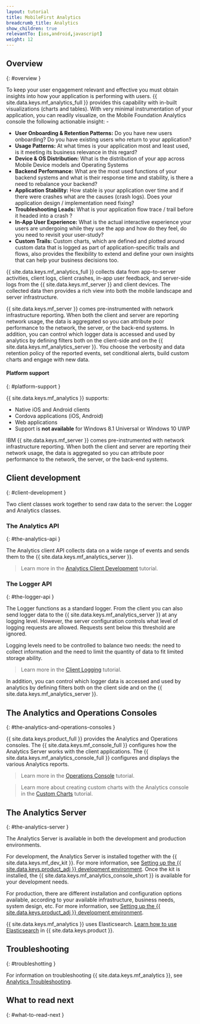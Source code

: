```yaml
---
layout: tutorial
title: MobileFirst Analytics
breadcrumb_title: Analytics
show_children: true
relevantTo: [ios,android,javascript]
weight: 12
---
```

<!-- NLS_CHARSET=UTF-8 -->
## Overview
{: #overview }

To keep your user engagement relevant and effective you must obtain insights into how your application is performing with users. {{ site.data.keys.mf_analytics_full }} provides this capability with in-built visualizations (charts and tables). With very minimal instrumentation of your application, you can readily visualize, on the Mobile Foundation Analytics console the following actionable insight: -

* **User Onboarding & Retention Patterns:** Do you have new users onboarding? Do you have existing users who return to your application?
* **Usage Patterns:** At what times is your application most and least used, is it meeting its business relevance in this regard?
* **Device & OS Distribution:** What is the distribution of your app across Mobile Device models and Operating Systems
* **Backend Performance:** What are the most used functions of your backend systems and what is their response time and stability, is there a need to rebalance your backend?
* **Application Stability:** How stable is your application over time and if there were crashes what are the causes (crash logs). Does your application design / implementation need fixing?
* **Troubleshooting Leads:** What is your application flow trace / trail before it headed into a crash ?
* **In-App User Experience:** What is the actual interactive experience your users are undergoing while they use the app and how do they feel, do you need to revisit your user-study?
* **Custom Trails:** Custom charts, which are defined and plotted around custom data that is logged as part of application-specific trails and flows, also provides the flexibility to extend and define your own insights that can help your business decisions too.

{{ site.data.keys.mf_analytics_full }} collects data from app-to-server activities, client logs, client crashes, in-app user feedback, and server-side logs from the {{ site.data.keys.mf_server }} and client devices. The collected data then provides a rich view into both the mobile landscape and server infrastructure.

{{ site.data.keys.mf_server }} comes pre-instrumented with network infrastructure reporting. When both the client and server are reporting network usage, the data is aggregated so you can attribute poor performance to the network, the server, or the back-end systems. In addition, you can control which logger data is accessed and used by analytics by defining filters both on the client-side and on the {{ site.data.keys.mf_analytics_server }}. You choose the verbosity and data retention policy of the reported events, set conditional alerts, build custom charts and engage with new data.

#### Platform support
{: #platform-support }

{{ site.data.keys.mf_analytics }} supports:

* Native iOS and Android clients
* Cordova applications (iOS, Android)
* Web applications
* Support is **not available** for Windows 8.1 Universal or Windows 10 UWP

IBM {{ site.data.keys.mf_server }} comes pre-instrumented with network infrastructure reporting. When both the client and server are reporting their network usage, the data is aggregated so you can attribute poor performance to the network, the server, or the back-end systems.

## Client development
{: #client-development }

Two client classes work together to send raw data to the server: the Logger and Analytics classes.

### The Analytics API
{: #the-analytics-api }

The Analytics client API collects data on a wide range of events and sends them to the {{ site.data.keys.mf_analytics_server }}.
> Learn more in the [Analytics Client Development](analytics-api) tutorial.

### The Logger API
{: #the-logger-api }

The Logger functions as a standard logger. From the client you can also send logger data to the {{ site.data.keys.mf_analytics_server }} at any logging level. However, the server configuration controls what level of logging requests are allowed. Requests sent below this threshold are ignored.

Logging levels need to be controlled to balance two needs: the need to collect information and the need to limit the quantity of data to fit limited storage ability.

> Learn more in the [Client Logging](../application-development/client-side-log-collection/) tutorial.

In addition, you can control which logger data is accessed and used by analytics by defining filters both on the client side and on the {{ site.data.keys.mf_analytics_server }}.

## The Analytics and Operations Consoles
{: #the-analytics-and-operations-consoles }

{{ site.data.keys.product_full }} provides the Analytics and Operations consoles. The {{ site.data.keys.mf_console_full }} configures how the Analytics Server works with the client applications. The {{ site.data.keys.mf_analytics_console_full }} configures and displays the various Analytics reports.

> Learn more in the [Operations Console](console) tutorial.

> Learn more about creating custom charts with the Analytics console in the [Custom Charts](console/custom-charts) tutorial.

## The Analytics Server
{: #the-analytics-server }

The Analytics Server is available in both the development and production environments.

For development, the Analytics Server is installed together with the {{ site.data.keys.mf_dev_kit }}.  For more information, see [Setting up the {{ site.data.keys.product_adj }} development environment](../installation-configuration/development/mobilefirst/). Once the kit is installed, the {{ site.data.keys.mf_analytics_console_short }} is available for your development needs.

For production, there are different installation and configuration options available, according to your available infrastructure, business needs, system design, etc. For more information, see [Setting up the {{ site.data.keys.product_adj }} development environment](../installation-configuration/production/analytics/).

{{ site.data.keys.mf_analytics }} uses Elasticsearch. [Learn how to use Elasticsearch](elasticsearch) in {{ site.data.keys.product }}.

## Troubleshooting
{: #troubleshotting }

For information on troubleshooting {{ site.data.keys.mf_analytics }}, see [Analytics Troubleshooting](../troubleshooting/analytics/).

## What to read next
{: #what-to-read-next }
